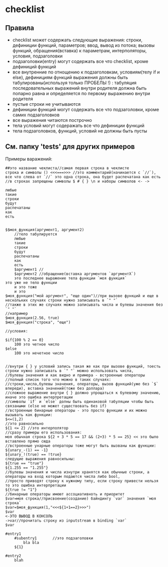 # checklist

## Правила

* checklist может содержать следующие выражения: строки, дефиниции функций, параметров; ввод, вывод из потока;
  вызовы функций, обращения(вставка) к параметрам, интерполяторы, условия, подзаголовки
* подзаголовки(entry) могут содержать все что checklist, кроме дефиниций функций
* все внутренние по отнощению к подзаголовкам, условиям(телу if и else), дефинициям функций выражения должны быть
  табулированы(используя только ПРОБЕЛЫ !) : табуляция последовательных выражений внутри родителя
  должна быть попарно равна и определяется по первому выражению внутри родителя
* пустые строки не учитываются
* дефиниции функций могут содержать все что подзаголовки, кроме самих подзаголовков
* все выражения читаются построчно
* тела условий могут содеражать все что дефиниции функций
* тела подзаголовков, функций, условий не должны быть пусты

## См. папку 'tests' для других примеров

Примеры варажений:

```
##это название чеклиста//самая первая строка в чеклисте
строка и символы () <<<===>>> //это комментарий(начинается с `//`), все что слева от `//` это одна строка, она будет распечатана как есть
//в строках запрещены символы $ # { } \n и наборы символов <- ->

любые
такие
строки
будут
распечатаны
как
есть


$$моя_функция(аргумент1, аргумент2)
    //тело табулируется
    любые
    такие
    строки
    будут
    распечатаны
    как
    есть
    $аргумент1 //
    $аргумент2 //обращение(вставка аргументов `аргументX`)
    это последнее выражение тела функции `моя функция`
это уже не тело функции
    и это тоже
    и это
$моя_функция("мой аргумент", "еще один")//при вызове функций и еще в нескольких случаях строки нужно записывать в `" "`
//также в этих же случаях можно записывать числа и булевы значения без `" "`
//например
$моя_функция(2.56, true)
$моя_функция("строка", "еще")

//условия:

$if{100 % 2 == 0}
    100 это четное число
$else
    100 это нечетное число
    
    
//внутри { } у условий запись такая же как при вызове функций, тоесть строки нужно записывать в `" "` можно использовать числа,
//булевы значения и как видно и примера - встроенные операторы
//полный список того что можно в таких случаях:
//строки,числа,булевы значения, операторы, вызов функций(уже без `$` впереди), вставка значений(тоже без доллара)
//сложное выражение внутри { } должно упрощаться к булевому значению, иначе это ошибка интерпретации
//символы `if` и `else` долны быть одинаковой табуляции чтобы быть связаными (else не может существовать без if) 
//встроенные бинарные операторы - это просто функции и их можно вызывать как функции:
$<=(1,2)
//это равносильно
${1 <= 2} //это интерполятор
//сразу примеры его использования:
моя обычная строка ${2 + 3 * 5 == 17 && (2+3) * 5 == 25} << это было вставлено прямо сюда
//встроенные унарные операторы тоже могут быть вызваны как функции:
${unary_-(1) == -1}
${unary_!(true) == !true}
следущие выражения равносильны:
${true == "true"}
${1.255 == "1.255"}
//булевы значения и числа изнутри хранятся как обычные строки, а операторы на вход которым подаются числа либо bool,
//просто приводят строку к нужному типу, если строку привести нельзя то это ошибка интерпретации
${true != "1"}
//бинарные операторы имеют ассоциативноть и приоритет
$var=моя строка//присвоение(создание) байндингу `var` значения `моя строка`
$var=$моя_функция(1,"<<<${1+1==2}>>>")
$var
<-ЭТО ВЫВОД В КОНСОЛЬ
->var//прочитать строку из inputstream в binding `var`
$var

#entry1
    #subentry1       //это подзаголовки
        bla bla
    ${1}

#entry2
    blah
    
    
``` 